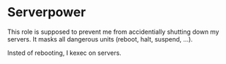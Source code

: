 # Serverpower

This role is supposed to prevent me from accidentially shutting down my servers.
It masks all dangerous units (reboot, halt, suspend, ...).

Insted of rebooting, I kexec on servers.
